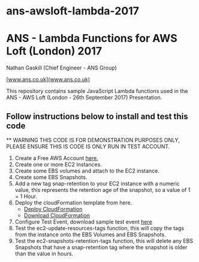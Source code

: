 # ans-awsloft-lambda-2017
# ANS - Lambda Functions for AWS Loft (London) 2017

Nathan Gaskill (Chief Engineer - ANS Group)

[www.ans.co.uk](www.ans.co.uk)

This repository contains sample JavaScript Lambda functions used in the ANS - AWS Loft (London - 26th September 2017) Presentation.

## Follow instructions below to install and test this code

** WARNING THIS CODE IS FOR DEMONSTRATION PURPOSES ONLY, PLEASE ENSURE THIS IS CODE IS ONLY RUN IN TEST ACCOUNT.

1) Create a Free AWS Account [here.](http://aws.amazon.com/free)
2) Create one or more EC2 Instances.
3) Create some EBS volumes and attach to the EC2 instance.
4) Create some EBS Snapshots.
5) Add a new tag snap-retention to your EC2 instance with a numeric value, this represents the retention age of the snapshot, so a value of 1 = 1 Hour.
6) Deploy the cloudFormation template from here. 
    * [Deploy CloudFormation](https://us-west-2.console.aws.amazon.com/cloudformation/home?region=eu-west-2#/stacks/new?stackName=ans-awsloft-lambda-2017&templateURL=https://s3.eu-west-2.amazonaws.com/nathanguk/ans-awsloft-lambda-2017/lambda-demo.template)
    * [Download CloudFormation](https://s3.eu-west-2.amazonaws.com/nathanguk/ans-awsloft-lambda-2017/lambda-demo.template)
7) Configure Test Event, download sample test event [here](https://s3.eu-west-2.amazonaws.com/nathanguk/ans-awsloft-lambda-2017/test-event.json) 
8) Test the ec2-update-resources-tags function, this will copy the tags from the instance onto the EBS Volumes and EBS Snapshots.
9) Test the ec2-snapshots-retention-tags function, this will delete any EBS Snapshots that have a snap-retention tag where the snapshot is older than the value in hours.

